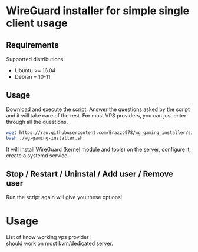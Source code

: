 # WireGuard installer for simple single client usage

## Requirements

Supported distributions:

- Ubuntu >= 16.04
- Debian = 10-11

## Usage

Download and execute the script. Answer the questions asked by the script and it will take care of the rest. For most VPS providers, you can just enter through all the questions.

```bash
wget https://raw.githubusercontent.com/Brazzo978/wg_gaming_installer/simple_tunnel_nopf/wg-gaming-installer.sh
bash ./wg-gaming-installer.sh
```

It will install WireGuard (kernel module and tools) on the server, configure it, create a systemd service.

## Stop / Restart / Uninstal / Add user / Remove user

Run the script again will give you these options!


# Usage
List of know working vps provider :                                                        
should work on most kvm/dedicated server.                                     
